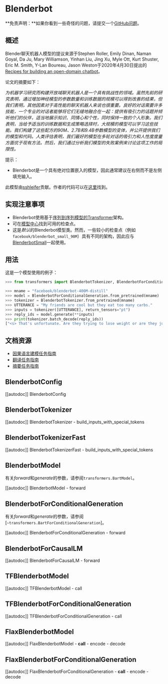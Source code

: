 <!--版权所有2020年HuggingFace团队。保留所有权利。

根据Apache许可证2.0版（“许可证”）进行许可；除非符合许可证，否则不能使用此文件
。你可以在以下网址获取许可证的副本：

http://www.apache.org/licenses/LICENSE-2.0

除非适用法律要求或书面同意，根据许可证分发的软件是基于“按原样”基础分发的
，没有任何明示或暗示的担保或条件。有关许可证的详细信息，请参阅许可证
特定语言在许可证下所规定的限制。

⚠️请注意，此文件是使用Markdown格式的，但包含了我们文档生成器（类似于MDX）的特定语法，可能不会在你的Markdown查看器中正确显示。

-->

# Blenderbot

**免责声明：**如果你看到一些奇怪的问题，请提交一个[GitHub问题](https://github.com/huggingface/transformers/issues/new?assignees=&labels=&template=bug-report.md&title)。

## 概述

Blender聊天机器人模型的提议来源于Stephen Roller, Emily Dinan, Naman Goyal, Da Ju, Mary Williamson, Yinhan Liu,
Jing Xu, Myle Ott, Kurt Shuster, Eric M. Smith, Y-Lan Boureau, Jason Weston于2020年4月30日提出的[Recipes for building an open-domain chatbot](https://arxiv.org/pdf/2004.13637.pdf)。

论文的摘要如下：

*为机器学习研究而构建开放域聊天机器人是一个具有挑战性的领域。虽然先前的研究表明，通过增加神经模型的参数数量和训练数据的规模可以得到改善的结果，但我们表明，其他因素对于高性能的聊天机器人来说也很重要。良好的对话需要许多技能，一个专业的对话者能够将它们无缝地融合在一起：提供有吸引力的话题并倾听他们的伙伴，适当地展示知识、同情心和个性，同时保持一致的个人形象。我们表明，当给予适当的训练数据和生成策略选择时，大规模的模型可以学习这些技能。我们构建了这些配方的90M、2.7B和9.4B参数模型的变体，并公开提供我们的模型和代码。人类评估表明，我们最好的模型在多轮对话的吸引力和人性度度量方面优于现有方法。然后，我们通过分析我们模型的失败案例来讨论这项工作的局限性。*

提示：

- Blenderbot是一个具有绝对位置嵌入的模型，因此通常建议在右侧而不是左侧填充输入。

此模型由[sshleifer](https://huggingface.co/sshleifer)贡献。作者的代码可以在[这里](https://github.com/facebookresearch/ParlAI)找到。


## 实现注意事项

- Blenderbot使用基于[序列到序列模型的Transformer](https://arxiv.org/pdf/1706.03762.pdf)架构。
- 可在[模型中心](https://huggingface.co/models?search=blenderbot)找到可用的检查点。
- 这是*默认*的Blenderbot模型类。然而，一些较小的检查点（例如`facebook/blenderbot_small_90M`）具有不同的架构，因此应与[BlenderbotSmall](blenderbot-small)一起使用。


## 用法

这是一个模型使用的例子：

```python
>>> from transformers import BlenderbotTokenizer, BlenderbotForConditionalGeneration

>>> mname = "facebook/blenderbot-400M-distill"
>>> model = BlenderbotForConditionalGeneration.from_pretrained(mname)
>>> tokenizer = BlenderbotTokenizer.from_pretrained(mname)
>>> UTTERANCE = "My friends are cool but they eat too many carbs."
>>> inputs = tokenizer([UTTERANCE], return_tensors="pt")
>>> reply_ids = model.generate(**inputs)
>>> print(tokenizer.batch_decode(reply_ids))
["<s> That's unfortunate. Are they trying to lose weight or are they just trying to be healthier?</s>"]
```

## 文档资源

- [因果语言建模任务指南](../tasks/language_modeling)
- [翻译任务指南](../tasks/translation)
- [摘要任务指南](../tasks/summarization)

## BlenderbotConfig

[[autodoc]] BlenderbotConfig

## BlenderbotTokenizer

[[autodoc]] BlenderbotTokenizer
    - build_inputs_with_special_tokens

## BlenderbotTokenizerFast

[[autodoc]] BlenderbotTokenizerFast
    - build_inputs_with_special_tokens

## BlenderbotModel

有关*forward*和*generate*的参数，请参阅`transformers.BartModel`。

[[autodoc]] BlenderbotModel
    - forward

## BlenderbotForConditionalGeneration

有关*forward*和*generate*的参数，请参阅[`~transformers.BartForConditionalGeneration`]。

[[autodoc]] BlenderbotForConditionalGeneration
    - forward

## BlenderbotForCausalLM

[[autodoc]] BlenderbotForCausalLM
    - forward

## TFBlenderbotModel

[[autodoc]] TFBlenderbotModel
    - call

## TFBlenderbotForConditionalGeneration

[[autodoc]] TFBlenderbotForConditionalGeneration
    - call

## FlaxBlenderbotModel

[[autodoc]] FlaxBlenderbotModel
    - __call__
    - encode
    - decode

## FlaxBlenderbotForConditionalGeneration

[[autodoc]] FlaxBlenderbotForConditionalGeneration
    - __call__
    - encode
    - decode